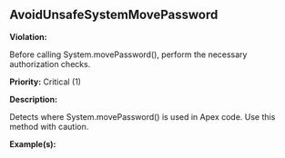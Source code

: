 AvoidUnsafeSystemMovePassword[](#avoidunsafesystemmovepassword)
------------------------------------------------------------------------------------------------------------------------------------------------------

**Violation:**

   Before calling System.movePassword(), perform the necessary authorization checks.


**Priority:** Critical (1)

**Description:**

   Detects where System.movePassword() is used in Apex code. Use this method with caution.

**Example(s):**

   

